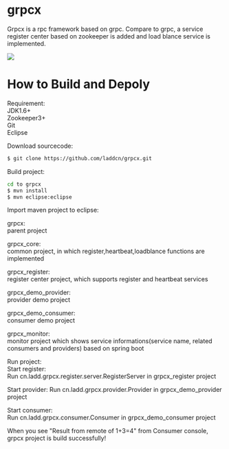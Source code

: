 # grpcx
Grpcx is a rpc framework based on grpc. Compare to grpc,  a service register center based on zookeeper is added and load blance service is implemented.

![](https://img.shields.io/github/license/laddcn/grpcx.svg)

# How to Build and Depoly

Requirement:  
JDK1.6+   
Zookeeper3+  
Git  
Eclipse  

Download sourcecode:  
```sh
$ git clone https://github.com/laddcn/grpcx.git   
```
Build project:  
```sh  
cd to grpcx  
$ mvn install  
$ mvn eclipse:eclipse  
```

Import maven project to eclipse: 

grpcx:  
parent project 

grpcx_core:  
common project, in which register,heartbeat,loadblance functions are implemented  

grpcx_register:  
register center project, which supports register and heartbeat services  

grpcx_demo_provider:  
provider demo project 

grpcx_demo_consumer:  
consumer demo project  

grpcx_monitor:  
monitor project which shows service informations(service name, related consumers and providers) based on spring boot  

Run project:    
Start register:  
Run cn.ladd.grpcx.register.server.RegisterServer in grpcx_register project  

Start provider: 
Run cn.ladd.grpcx.provider.Provider in grpcx_demo_provider project  

Start consumer:  
Run cn.ladd.grpcx.consumer.Consumer in grpcx_demo_consumer project  

When you see "Result from remote of 1+3=4" from Consumer console, grpcx project is build successfully!

 



















